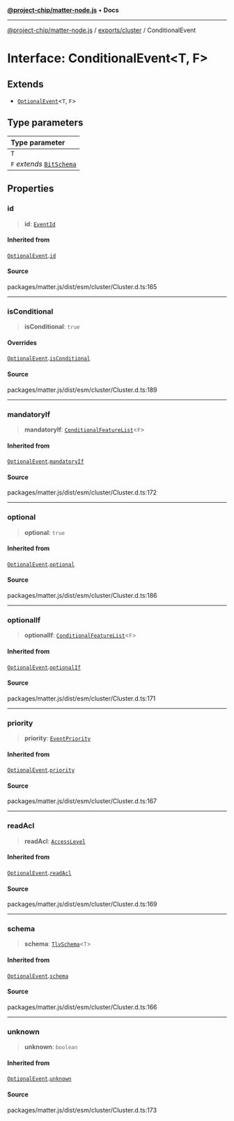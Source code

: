 [**@project-chip/matter-node.js**](../../../README.md) • **Docs**

***

[@project-chip/matter-node.js](../../../modules.md) / [exports/cluster](../README.md) / ConditionalEvent

# Interface: ConditionalEvent\<T, F\>

## Extends

- [`OptionalEvent`](OptionalEvent.md)\<`T`, `F`\>

## Type parameters

| Type parameter |
| :------ |
| `T` |
| `F` *extends* [`BitSchema`](../../schema/README.md#bitschema) |

## Properties

### id

> **id**: [`EventId`](../../datatype/README.md#eventid)

#### Inherited from

[`OptionalEvent`](OptionalEvent.md).[`id`](OptionalEvent.md#id)

#### Source

packages/matter.js/dist/esm/cluster/Cluster.d.ts:165

***

### isConditional

> **isConditional**: `true`

#### Overrides

[`OptionalEvent`](OptionalEvent.md).[`isConditional`](OptionalEvent.md#isconditional)

#### Source

packages/matter.js/dist/esm/cluster/Cluster.d.ts:189

***

### mandatoryIf

> **mandatoryIf**: [`ConditionalFeatureList`](../README.md#conditionalfeaturelistf)\<`F`\>

#### Inherited from

[`OptionalEvent`](OptionalEvent.md).[`mandatoryIf`](OptionalEvent.md#mandatoryif)

#### Source

packages/matter.js/dist/esm/cluster/Cluster.d.ts:172

***

### optional

> **optional**: `true`

#### Inherited from

[`OptionalEvent`](OptionalEvent.md).[`optional`](OptionalEvent.md#optional)

#### Source

packages/matter.js/dist/esm/cluster/Cluster.d.ts:186

***

### optionalIf

> **optionalIf**: [`ConditionalFeatureList`](../README.md#conditionalfeaturelistf)\<`F`\>

#### Inherited from

[`OptionalEvent`](OptionalEvent.md).[`optionalIf`](OptionalEvent.md#optionalif)

#### Source

packages/matter.js/dist/esm/cluster/Cluster.d.ts:171

***

### priority

> **priority**: [`EventPriority`](../enumerations/EventPriority.md)

#### Inherited from

[`OptionalEvent`](OptionalEvent.md).[`priority`](OptionalEvent.md#priority)

#### Source

packages/matter.js/dist/esm/cluster/Cluster.d.ts:167

***

### readAcl

> **readAcl**: [`AccessLevel`](../enumerations/AccessLevel.md)

#### Inherited from

[`OptionalEvent`](OptionalEvent.md).[`readAcl`](OptionalEvent.md#readacl)

#### Source

packages/matter.js/dist/esm/cluster/Cluster.d.ts:169

***

### schema

> **schema**: [`TlvSchema`](../../tlv/classes/TlvSchema.md)\<`T`\>

#### Inherited from

[`OptionalEvent`](OptionalEvent.md).[`schema`](OptionalEvent.md#schema)

#### Source

packages/matter.js/dist/esm/cluster/Cluster.d.ts:166

***

### unknown

> **unknown**: `boolean`

#### Inherited from

[`OptionalEvent`](OptionalEvent.md).[`unknown`](OptionalEvent.md#unknown)

#### Source

packages/matter.js/dist/esm/cluster/Cluster.d.ts:173
